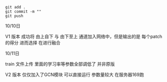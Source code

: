 ```shell
git add . 
git commit -m ""
git push 
```

10/10日 

V1 版本 成功将 由上自下 与 由下至上 通道加入网络中，但是输出的是 每个patch的得分 进而选择 在进行融合 

10/11日

train 文件上传 里面的学习率等参数全部调低了 并非原版

V2 版本 仅仅加入了GCN模块 可以直接运行 参数量较大 在服务器169跑

 